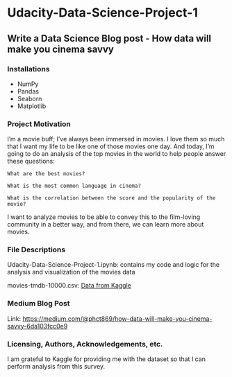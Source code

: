 # Udacity-Data-Science-Project-1
## Write a Data Science Blog post - How data will make you cinema savvy

### Installations

- NumPy
- Pandas
- Seaborn
- Matplotlib

### Project Motivation
I’m a movie buff; I’ve always been immersed in movies. I love them so much that I want my life to be like one of those movies one day. And today, I’m going to do an analysis of the top movies in the world to help people answer these questions:

`What are the best movies?`

`What is the most common language in cinema?`

`What is the correlation between the score and the popularity of the movie?`

I want to analyze movies to be able to convey this to the film-loving community in a better way, and from there, we can learn more about movies.

### File Descriptions
Udacity-Data-Science-Project-1.ipynb: contains my code and logic for the analysis and visualization of the movies data

movies-tmdb-10000.csv: [Data from Kaggle](https://www.kaggle.com/datasets/i0xc0d3x00000/tmdb-10000-movies-dataset)

### Medium Blog Post
Link: https://medium.com/@phct869/how-data-will-make-you-cinema-savvy-6da103fcc0e9

### Licensing, Authors, Acknowledgements, etc.
I am grateful to Kaggle for providing me with the dataset so that I can perform analysis from this survey.
